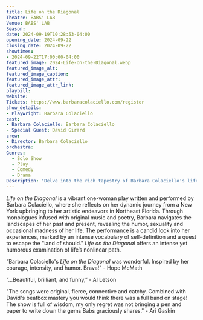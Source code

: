 ```yaml
---
title: Life on the Diagonal
Theatre: BABS' LAB
Venue: BABS' LAB
Season: 
date: 2024-09-19T10:28:53-04:00
opening_date: 2024-09-22
closing_date: 2024-09-22
showtimes:
- 2024-09-22T17:00:00-04:00
featured_image: 2024-Life-on-the-Diagonal.webp
featured_image_alt: 
featured_image_caption: 
featured_image_attr: 
featured_image_attr_link: 
playbill:
Website: 
Tickets: https://www.barbaracolaciello.com/register
show_details: 
- Playwright: Barbara Colaciello
cast:
- Barbara Colaciello: Barbara Colaciello
- Special Guest: David Girard
crew:
- Director: Barbara Colaciello
orchestra:
Genres:
  - Solo Show
  - Play
  - Comedy
  - Drama
Description: "Delve into the rich tapestry of Barbara Colaciello's life in this one-woman show that blends storytelling, music and poetry to explore life’s imperfections and wonders."
---
```

*Life on the Diagonal* is a vibrant one-woman play written and performed by Barbara Colaciello, where she reflects on her dynamic journey from a New York upbringing to her artistic endeavors in Northeast Florida. Through monologues infused with original music and poetry, Barbara navigates the landscapes of her past and present, revealing the humor, sexuality and occasional madness of her life. The performance is a candid look into her experiences, marked by an intense vocabulary of self-definition and a quest to escape the "land of should." *Life on the Diagonal* offers an intense yet humorous examination of life’s nonlinear path.

“Barbara Colaciello's *Life on the Diagonal* was wonderful. Inspired by her courage, intensity, and humor. Brava!” - Hope McMath

“...Beautiful, brilliant, and funny,” - Al Letson

"The songs were original, fierce, connective and catchy. Combined with David's beatbox mastery you would think there was a full band on stage! The show is full of wisdom, my only regret was not bringing a pen and paper to write down the gems Babs graciously shares." - Ari Gaskin